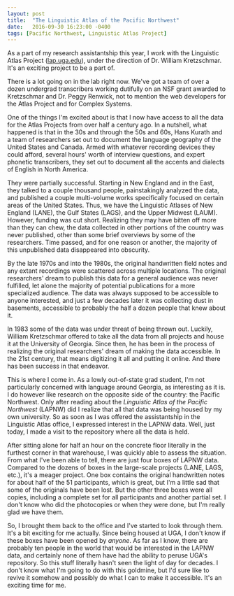 ```yaml
---
layout: post
title:  "The Linguistic Atlas of the Pacific Northwest"
date:   2016-09-30 16:23:00 -0400
tags: [Pacific Northwest, Linguistic Atlas Project]
---
```


As a part of my research assistantship this year, I work with the Linguistic Atlas Project ([lap.uga.edu](lap.uga.edu)), under the direction of Dr. William Kretzschmar. It's an exciting project to be a part of. 

There is a lot going on in the lab right now. We've got a team of over a dozen undergrad transcribers working dutifully on an NSF grant awarded to Kretzschmar and Dr. Peggy Renwick, not to mention the web developers for the Atlas Project and for Complex Systems. 

One of the things I'm excited about is that I now have access to all the data for the Atlas Projects from over half a century ago. In a nutshell, what happened is that in the 30s and through the 50s and 60s, Hans Kurath and a team of researchers set out to document the language geography of the United States and Canada. Armed with whatever recording devices they could afford, several hours' worth of interview questions, and expert phonetic transcribers, they set out to document all the accents and dialects of English in North America. 

They were partially successful. Starting in New England and in the East, they talked to a couple thousand people, painstakingly analyzed the data, and published a couple multi-volume works specifically focused on certain areas of the United States. Thus, we have the Linguistic Atlases of New England (LANE), the Gulf States (LAGS), and the Upper Midwest (LAUM). However, funding was cut short. Realizing they may have bitten off more than they can chew, the data collected in other portions of the country was never published, other than some brief overviews by some of the researchers. Time passed, and for one reason or another, the majority of this unpublished data disappeared into obscurity. 

By the late 1970s and into the 1980s, the original handwritten field notes and any extant recordings were scattered across multiple locations. The original researchers' dream to publish this data for a general audience was never fulfilled, let alone the majority of potential publications for a more specialized audience. The data was always supposed to be accessible to anyone interested, and just a few decades later it was collecting dust in basements, accessible to probably the half a dozen people that knew about it. 

In 1983 some of the data was under threat of being thrown out. Luckily, William Kretzschmar offered to take all the data from all projects and house it at the University of Georgia. Since then, he has been in the process of realizing the original researchers' dream of making the data accessible. In the 21st century, that means digitizing it all and putting it online. And there has been success in that endeavor.

This is where I come in. As a lowly out-of-state grad student, I'm not particularly concerned with language around Georgia, as interesting as it is. I do however like research on the opposite side of the country: the Pacific Northwest. Only after reading about the *Linguistic Atlas of the Pacific Northwest* (LAPNW) did I realize that all that data was being housed by my own university. So as soon as I was offered the assistantship in the Linguistic Atlas office, I expressed interest in the LAPNW data. Well, just today, I made a visit to the repository where all the data is held.

After sitting alone for half an hour on the concrete floor literally in the furthest corner in that warehouse, I was quickly able to assess the situation. From what I've been able to tell, there are just four boxes of LAPNW data. Compared to the dozens of boxes in the large-scale projects (LANE, LAGS, etc.), it's a meager project. One box contains the original handwritten notes for about half of the 51 participants, which is great, but I'm a little sad that some of the originals have been lost. But the other three boxes were all copies, including a complete set for all participants and another partial set. I don't know who did the photocopies or when they were done, but I'm really glad we have them.

So, I brought them back to the office and I've started to look through them. It's a bit exciting for me actually. Since being housed at UGA, I don't know if these boxes have been opened by *anyone*. As far as I know, there are probably ten people in the world that would be interested in the LAPNW data, and certainly none of them have had the ability to peruse UGA's repository. So this stuff literally hasn't seen the light of day for decades. I don't know what I'm going to do with this goldmine, but I'd sure like to revive it somehow and possibly do what I can to make it accessible. It's an exciting time for me.